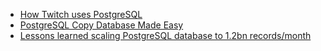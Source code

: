- [How Twitch uses PostgreSQL](https://blog.twitch.tv/how-twitch-uses-postgresql-c34aa9e56f58)
- [PostgreSQL Copy Database Made Easy](http://www.postgresqltutorial.com/postgresql-copy-database/)
- [Lessons learned scaling PostgreSQL database to 1.2bn records/month](https://medium.com/@gajus/lessons-learned-scaling-postgresql-database-to-1-2bn-records-month-edc5449b3067)